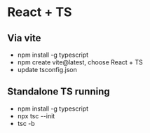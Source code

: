 # React + TS

## Via vite 
- npm install -g typescript
- npm create vite@latest, choose React + TS
- update tsconfig.json

## Standalone TS running
- npm install -g typescript 
- npx tsc --init
- tsc -b 
